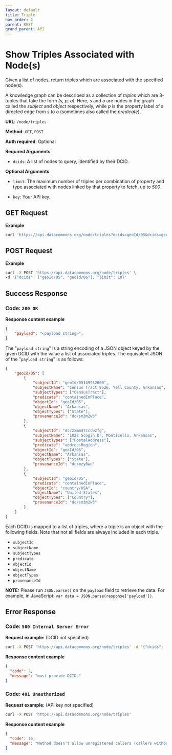 ```yaml
---
layout: default
title: Triple
nav_order: 2
parent: REST
grand_parent: API
---
```


# Show Triples Associated with Node(s)

Given a list of nodes, return triples which are associated with the specified
node(s).

A knowledge graph can be described as a collection of *triples* which are
3-tuples that take the form *(s, p, o)*. Here, *s* and *o* are nodes in the
graph called the *subject* and *object* respectively, while *p* is the property
label of a directed edge from *s* to *o* (sometimes also called the *predicate*).

**URL**: `/node/triples`

**Method**: `GET`, `POST`

**Auth required**: Optional

**Required Arguments**:

*   `dcids`: A list of nodes to query, identified by their DCID.

**Optional Arguments**:

*   `limit`: The maximum number of triples per combination of property and type
    associated with nodes linked by that property to fetch, up to *500*.

*   `key`: Your API key.

## GET Request

**Example**

```bash
curl 'https://api.datacommons.org/node/triples?dcids=geoId/05&dcids=geoId/06'
```

## POST Request

**Example**

```bash
curl -X POST 'https://api.datacommons.org/node/triples' \
-d '{"dcids": ["geoId/05", "geoId/06"], "limit": 10}'
```

## Success Response

### **Code**: `200 OK`

**Response content example**

```json
{
    "payload": "<payload string>",
}
```

The "`payload string`" is a string encoding of a JSON object keyed by the given
DCID with the value a list of associated triples. The equivalent JSON of the
"`payload string`" is as follows:

```json
{
    "geoId/05": [
        {
            "subjectId": "geoId/05149952600",
            "subjectName": "Census Tract 9526, Yell County, Arkansas",
            "subjectTypes": ["CensusTract"],
            "predicate": "containedInPlace",
            "objectId": "geoId/05",
            "objectName": "Arkansas",
            "objectTypes": ["State"],
            "provenanceId": "dc/sm3m2w3"
        },
        {
            "subjectId": "dc/zxmm47cccwzfg",
            "subjectName": "1022 Scogin Dr, Monticello, Arkansas",
            "subjectTypes": ["PostalAddress"],
            "predicate": "addressRegion",
            "objectId": "geoId/05",
            "objectName": "Arkansas",
            "objectTypes": ["State"],
            "provenanceId": "dc/mzy8we"
        },
        {
            "subjectId": "geoId/05",
            "predicate": "containedInPlace",
            "objectId": "country/USA",
            "objectName": "United States",
            "objectTypes": ["Country"],
            "provenanceId": "dc/sm3m2w3"
        }
    ]
}
```

Each DCID is mapped to a list of triples, where a triple is an object with the
following fields. Note that not all fields are always included in each triple.
<!--- TODO: add link to data model and describe the fields in a Triple --->

*   `subjectId`
*   `subjectName`
*   `subjectTypes`
*   `predicate`
*   `objectId`
*   `objectName`
*   `objectTypes`
*   `provenanceId`

**NOTE:** Please run `JSON.parse()` on the `payload` field to retrieve the data.
For example, in JavaScript: `var data = JSON.parse(response['payload'])`.

## Error Response

### **Code**: `500 Internal Server Error`

**Request example:** (DCID not specified)

```bash
curl -X POST 'https://api.datacommons.org/node/triples' -d '{"dcids": []}'
```

**Response content example**

```json
{
  "code": 2,
  "message": "must provide DCIDs"
}
```

### **Code**: `401 Unauthorized`

**Request example:** (API key not specified)

```bash
curl -X POST 'https://api.datacommons.org/node/triples'
```

**Response content example**

```json
{
  "code": 16,
  "message": "Method doesn't allow unregistered callers (callers without established identity). Please use API Key or other form of API consumer identity to call this API."
}
```
